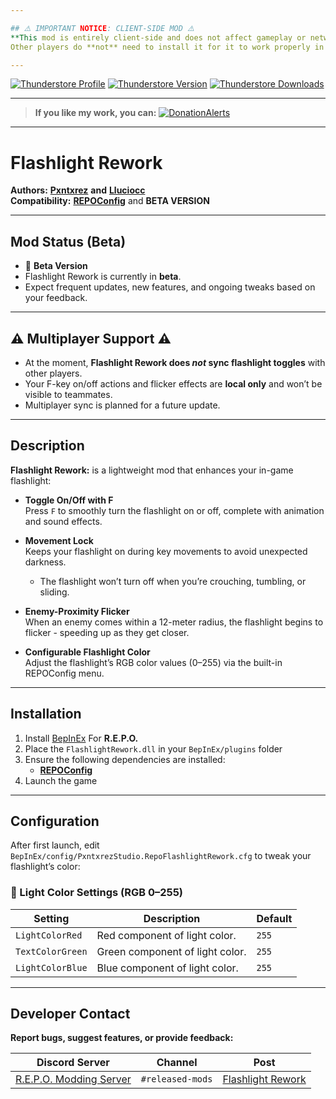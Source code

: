 ```yaml
---

## ⚠️ IMPORTANT NOTICE: CLIENT-SIDE MOD ⚠️  
**This mod is entirely client-side and does not affect gameplay or networking.**  
Other players do **not** need to install it for it to work properly in multiplayer.

---
```


[![Thunderstore Profile](https://img.shields.io/badge/Thunderstore-Profile-4065F2?style=for-the-badge&logo=thunderstore&logoColor=white)](https://thunderstore.io/c/repo/p/PxntxrezStudio/)
[![Thunderstore Version](https://img.shields.io/thunderstore/v/PxntxrezStudio/ValuableInspector?style=for-the-badge&logo=thunderstore&logoColor=white&color=40c4ff)](https://thunderstore.io/c/repo/p/PxntxrezStudio/ValuableInspector/)
[![Thunderstore Downloads](https://img.shields.io/thunderstore/dt/PxntxrezStudio/ValuableInspector?style=for-the-badge&logo=thunderstore&logoColor=white&color=00e111)](https://thunderstore.io/c/repo/p/PxntxrezStudio/ValuableInspector/)

---

> **If you like my work, you can:** [![DonationAlerts](https://i.imgur.com/OMyWf9T.png)](https://www.donationalerts.com/r/pxntxrez)

---

# Flashlight Rework

**Authors:** **[Pxntxrez](https://thunderstore.io/c/repo/p/PxntxrezStudio/)** **and**  **[Lluciocc](https://thunderstore.io/c/repo/p/Lluciocc/)**  
**Compatibility:** **[REPOConfig](https://thunderstore.io/c/repo/p/nickklmao/REPOConfig/)**  and **BETA VERSION**

---

## Mod Status (Beta)

- 🚧 **Beta Version**  
- Flashlight Rework is currently in **beta**.  
- Expect frequent updates, new features, and ongoing tweaks based on your feedback. 

---

## ⚠️ **Multiplayer Support** ⚠️  
- At the moment, **Flashlight Rework does _not_ sync flashlight toggles** with other players.  
- Your F-key on/off actions and flicker effects are **local only** and won’t be visible to teammates.  
- Multiplayer sync is planned for a future update.

---

## Description

**Flashlight Rework:** is a lightweight mod that enhances your in-game flashlight:

- **Toggle On/Off with F**  
  Press `F` to smoothly turn the flashlight on or off, complete with animation and sound effects.

- **Movement Lock**  
  Keeps your flashlight on during key movements to avoid unexpected darkness.  
  - The flashlight won’t turn off when you’re crouching, tumbling, or sliding.

- **Enemy-Proximity Flicker**  
  When an enemy comes within a 12-meter radius, the flashlight begins to flicker - speeding up as they get closer.

- **Configurable Flashlight Color**  
  Adjust the flashlight’s RGB color values (0–255) via the built-in REPOConfig menu.

---

## Installation

1. Install [BepInEx](https://thunderstore.io/c/repo/p/BepInEx/BepInExPack/) For **R.E.P.O.**
2. Place the `FlashlightRework.dll` in your `BepInEx/plugins` folder  
3. Ensure the following dependencies are installed:
   - **[REPOConfig](https://thunderstore.io/c/repo/p/nickklmao/REPOConfig/)**
4. Launch the game

---

## Configuration

After first launch, edit `BepInEx/config/PxntxrezStudio.RepoFlashlightRework.cfg` to tweak your flashlight’s color:

### 🔹 Light Color Settings (RGB 0–255)

| Setting | Description | Default |
|--------|-------------|---------|
| `LightColorRed` | Red component of light color. | `255` |
| `TextColorGreen` | Green component of light color. | `255` |
| `LightColorBlue` | Blue component of light color. | `255` |

---

## Developer Contact
**Report bugs, suggest features, or provide feedback:**

| **Discord Server** | **Channel** | **Post** |  
|--------------------|-----------|----------|  
| [R.E.P.O. Modding Server](https://discord.com/invite/vPJtKhYAFe) | `#released-mods` | [Flashlight Rework](https://discord.com/channels/1344557689979670578/1366740609376976918) |
